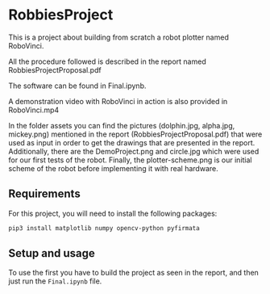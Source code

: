 # RobbiesProject
This is a project about building from scratch a robot plotter named RoboVinci.

All the procedure followed is described in the report named RobbiesProjectProposal.pdf

The software can be found in Final.ipynb.

A demonstration video with RoboVinci in action is also provided in RoboVinci.mp4

In the folder assets you can find the pictures (dolphin.jpg, alpha.jpg, mickey.png) mentioned in the report (RobbiesProjectProposal.pdf)  that were used as input in order to get the drawings that are presented in the report. Additionally, there are the DemoProject.png and circle.jpg which were used for our first tests of the robot. Finally, the plotter-scheme.png is our initial scheme of the robot before implementing it with real hardware.

## Requirements
For this project, you will need to install the following packages:

```bash 
pip3 install matplotlib numpy opencv-python pyfirmata
```

## Setup and usage 

To use the first you have to build the project as seen in the report, and then just run  the `Final.ipynb` file.

